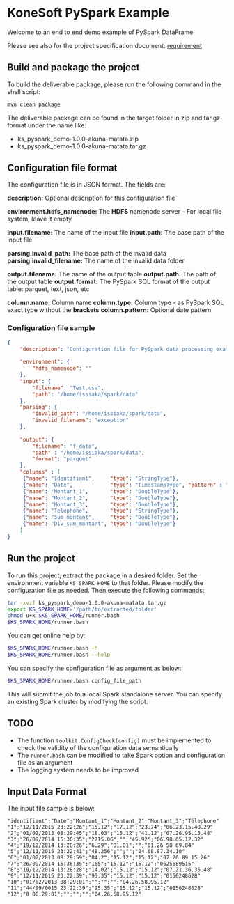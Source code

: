 
# KoneSoft PySpark Example

Welcome to an end to end demo example of PySpark DataFrame

Please see also for the project specification document: [requirement](./doc/specification.md)

## Build and package the project

To build the deliverable package, please run the following command in the shell script:

```sh
mvn clean package
```

The deliverable package can be found in the target folder in zip and tar.gz format under the name like:
* ks_pyspark_demo-1.0.0-akuna-matata.zip
* ks_pyspark_demo-1.0.0-akuna-matata.tar.gz

## Configuration file format

The configuration file is in JSON format. The fields are:

**description:** Optional description for this configuration file

**environment.hdfs_namenode:** The **HDFS** namenode server - For local file system, leave it empty

**input.filename:** The name of the input file
**input.path:** The base path of the input file

**parsing.invalid_path:** The base path of the invalid data
**parsing.invalid_filename:** The name of the invalid data folder

**output.filename:** The name of the output table
**output.path:** The path of the output table
**output.format:** The PySpark SQL format of the output table: parquet, text, json, etc

**column.name:** Column name
**column.type:** Column type - as PySpark SQL exact type without the **brackets**
**column.pattern:** Optional date pattern


### Configuration file sample
```json
{
    "description": "Configuration file for PySpark data processing example",
	
	"environment": {
        "hdfs_namenode": ""
    },
    "input": {
        "filename": "Test.csv",
        "path": "/home/issiaka/spark/data"
    },
    "parsing": {
        "invalid_path": "/home/issiaka/spark/data",
        "invalid_filename": "exception"
    },
    
    "output": {
        "filename": "f_data",
        "path" : "/home/issiaka/spark/data",
        "format": "parquet"
    },
    "columns" : [
     {"name": "Identifiant",     "type": "StringType"},
     {"name": "Date",            "type": "TimestampType", "pattern" : "YYY-MM-dd"},
     {"name": "Montant_1",       "type": "DoubleType"},
     {"name": "Montant_2",       "type": "DoubleType"},
     {"name": "Montant_3",       "type": "DoubleType"},
     {"name": "Telephone",       "type": "StringType"},
     {"name": "Sum_montant",     "type": "DoubleType"},
     {"name": "Div_sum_montant", "type": "DoubleType"}
    ]
}
```
## Run the project

To run this project, extract the package in a desired folder. Set the environment variable `KS_SPARK_HOME` to that folder. Please modify the configuration file as needed. Then execute the following commands:

```sh
tar -xvzf ks_pyspark_demo-1.0.0-akuna-matata.tar.gz
export KS_SPARK_HOME='/path/to/extracted/folder'
chmod u+x $KS_SPARK_HOME/runner.bash
$KS_SPARK_HOME/runner.bash
```

You can get online help by:

```sh
$KS_SPARK_HOME/runner.bash -h
$KS_SPARK_HOME/runner.bash --help
```

You can specify the configuration file as argument as below:

```sh
$KS_SPARK_HOME/runner.bash config_file_path
```

This will submit the job to a local Spark standalone server. You can specify an existing Spark cluster by modifying the script.

## TODO

* The function `toolkit.ConfigCheck(config)` must be implemented to check the validity of the configuration data semantically
* The `runner.bash` can be modified to take Spark option and configuration file as an argument
* The logging system needs to be improved

## Input Data Format

The input file sample is below:

```
"identifiant";"Date";"Montant_1";"Montant_2";"Montant_3";"Télephone"
"1";"12/11/2015 23:22:26";"15.12";"17.12";"23.74";"06.23.15.48.29"
"2";"01/02/2013 08:29:45";"18.03";"15.12";"41.12";"07.26.95.15.48"
"3";"26/09/2014 15:36:35";"2215.06";"";"45.92";"06.98.65.12.32"
"4";"19/12/2014 13:28:26";"6.29";"81.01";"";"01.26 58 69.84"
"5";"12/11/2015 23:22:41";"48.256";"";"";"04.68.87.34.10"
"6";"01/02/2013 08:29:59";"84.2";"15.12";"15.12";"07 26 89 15 26"
"7";"26/09/2014 15:36:35";"165";"15.12";"15.12";"0625689515"
"8";"19/12/2014 13:28:28";"14.02";"15.12";"15.12";"07.21.36.35.48"
"9";"12/11/2015 23:22:39";"95.35";"15.12";"15.12";"0156248628"
"10";"01/02/2013 08:29:01";"";"";"";"04.26.58.95.12"
"11";"44/99/0015 23:22:39";"95.35";"15.12";"15.12";"0156248628"
"12";"0 08:29:01";"";"";"";"04.26.58.95.12"
```